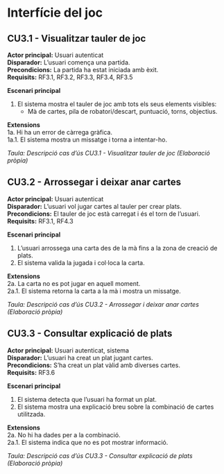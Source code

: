 # Interfície del joc

## CU3.1 - Visualitzar tauler de joc
**Actor principal:** Usuari autenticat  
**Disparador:** L’usuari comença una partida.  
**Precondicions:** La partida ha estat iniciada amb èxit.  
**Requisits:** RF3.1, RF3.2, RF3.3, RF3.4, RF3.5  

**Escenari principal**  
1. El sistema mostra el tauler de joc amb tots els seus elements visibles:
   - Mà de cartes, pila de robatori/descart, puntuació, torns, objectius.

**Extensions**  
1a. Hi ha un error de càrrega gràfica.  
   1a.1. El sistema mostra un missatge i torna a intentar-ho.

_Taula: Descripció cas d’ús CU3.1 - Visualitzar tauler de joc (Elaboració pròpia)_

## CU3.2 - Arrossegar i deixar anar cartes
**Actor principal:** Usuari autenticat  
**Disparador:** L’usuari vol jugar cartes al tauler per crear plats.  
**Precondicions:** El tauler de joc està carregat i és el torn de l’usuari.  
**Requisits:** RF3.1, RF4.3  

**Escenari principal**  
1. L’usuari arrossega una carta des de la mà fins a la zona de creació de plats.  
2. El sistema valida la jugada i col·loca la carta.  

**Extensions**  
2a. La carta no es pot jugar en aquell moment.  
   2a.1. El sistema retorna la carta a la mà i mostra un missatge.

_Taula: Descripció cas d’ús CU3.2 - Arrossegar i deixar anar cartes (Elaboració pròpia)_

## CU3.3 - Consultar explicació de plats
**Actor principal:** Usuari autenticat, sistema  
**Disparador:** L’usuari ha creat un plat jugant cartes.  
**Precondicions:** S’ha creat un plat vàlid amb diverses cartes.  
**Requisits:** RF3.6  

**Escenari principal**  
1. El sistema detecta que l’usuari ha format un plat.  
2. El sistema mostra una explicació breu sobre la combinació de cartes utilitzada.  

**Extensions**  
2a. No hi ha dades per a la combinació.  
   2a.1. El sistema indica que no es pot mostrar informació.

_Taula: Descripció cas d’ús CU3.3 - Consultar explicació de plats (Elaboració pròpia)_

